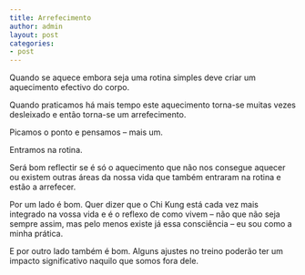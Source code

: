 ```yaml
---
title: Arrefecimento
author: admin
layout: post
categories:
- post
---
```

Quando se aquece embora seja uma rotina simples deve criar um aquecimento efectivo do corpo.

Quando praticamos há mais tempo este aquecimento torna-se muitas vezes desleixado e então torna-se um arrefecimento.

Picamos o ponto e pensamos &#8211; mais um.

Entramos na rotina.

Será bom reflectir se é só o aquecimento que não nos consegue aquecer ou existem outras áreas da nossa vida que também entraram na rotina e estão a arrefecer.

Por um lado é bom. Quer dizer que o Chi Kung está cada vez mais integrado na vossa vida e é o reflexo de como vivem &#8211; não que não seja sempre assim, mas pelo menos existe já essa consciência &#8211; eu sou como a minha prática.

E por outro lado também é bom. Alguns ajustes no treino poderão ter um impacto significativo naquilo que somos fora dele.
